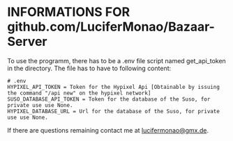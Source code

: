 # INFORMATIONS FOR github.com/LuciferMonao/Bazaar-Server

To use the programm, there has to be a .env file script named get_api_token in the directory.
The file has to have to following content:  

    # .env
    HYPIXEL_API_TOKEN = Token for the Hypixel Api [Obtainable by issuing the command "/api new" on the hypixel network] 
    SUSO_DATABASE_API_TOKEN = Token for the database of the Suso, for private use use None. 
    HYPIXEL_DATABASE_URL = Url for the database of the Suso, for private use use None.  

If there are questions remaining contact me at lucifermonao@gmx.de.
